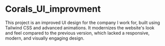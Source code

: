 # Corals_UI_improvment
This project is an improved UI design for the company I work for, built using Tailwind CSS and advanced animations. It modernizes the website's look and feel compared to the previous version, which lacked a responsive, modern, and visually engaging design.

